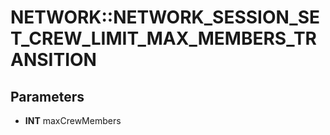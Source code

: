 # NETWORK::NETWORK_SESSION_SET_CREW_LIMIT_MAX_MEMBERS_TRANSITION

## Parameters
* **INT** maxCrewMembers